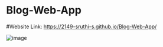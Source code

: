 # Blog-Web-App

#Website Link: https://2149-sruthi-s.github.io/Blog-Web-App/



![image](https://github.com/2149-SRUTHI-S/Blog-Web-App/assets/129876043/2e9d4fbf-af74-4fcd-a917-514b5c473b12)
